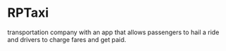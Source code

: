 # RPTaxi
transportation company with an app that allows passengers to hail a ride and drivers to charge fares and get paid.
